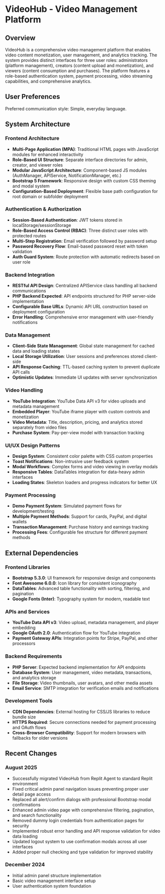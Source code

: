 # VideoHub - Video Management Platform

## Overview

VideoHub is a comprehensive video management platform that enables video content monetization, user management, and analytics tracking. The system provides distinct interfaces for three user roles: administrators (platform management), creators (content upload and monetization), and viewers (content consumption and purchases). The platform features a role-based authentication system, payment processing, video streaming capabilities, and comprehensive analytics.

## User Preferences

Preferred communication style: Simple, everyday language.

## System Architecture

### Frontend Architecture
- **Multi-Page Application (MPA)**: Traditional HTML pages with JavaScript modules for enhanced interactivity
- **Role-Based UI Structure**: Separate interface directories for admin, creator, and viewer roles
- **Modular JavaScript Architecture**: Component-based JS modules (AuthManager, APIService, NotificationManager, etc.)
- **Bootstrap 5 Framework**: Responsive design with custom CSS theming and modal system
- **Configuration-Based Deployment**: Flexible base path configuration for root domain or subfolder deployment

### Authentication & Authorization
- **Session-Based Authentication**: JWT tokens stored in localStorage/sessionStorage
- **Role-Based Access Control (RBAC)**: Three distinct user roles with protected routes
- **Multi-Step Registration**: Email verification followed by password setup
- **Password Recovery Flow**: Email-based password reset with token validation
- **Auth Guard System**: Route protection with automatic redirects based on user role

### Backend Integration
- **RESTful API Design**: Centralized APIService class handling all backend communications
- **PHP Backend Expected**: API endpoints structured for PHP server-side implementation
- **Configurable Base URLs**: Dynamic API URL construction based on deployment configuration
- **Error Handling**: Comprehensive error management with user-friendly notifications

### Data Management
- **Client-Side State Management**: Global state management for cached data and loading states
- **Local Storage Utilization**: User sessions and preferences stored client-side
- **API Response Caching**: TTL-based caching system to prevent duplicate API calls
- **Optimistic Updates**: Immediate UI updates with server synchronization

### Video Handling
- **YouTube Integration**: YouTube Data API v3 for video uploads and metadata management
- **Embedded Player**: YouTube iframe player with custom controls and monetization
- **Video Metadata**: Title, description, pricing, and analytics stored separately from video files
- **Purchase System**: Pay-per-view model with transaction tracking

### UI/UX Design Patterns
- **Design System**: Consistent color palette with CSS custom properties
- **Toast Notifications**: Non-intrusive user feedback system
- **Modal Workflows**: Complex forms and video viewing in overlay modals
- **Responsive Tables**: DataTables integration for data-heavy admin interfaces
- **Loading States**: Skeleton loaders and progress indicators for better UX

### Payment Processing
- **Demo Payment System**: Simulated payment flows for development/testing
- **Multiple Payment Methods**: Support for cards, PayPal, and digital wallets
- **Transaction Management**: Purchase history and earnings tracking
- **Processing Fees**: Configurable fee structure for different payment methods

## External Dependencies

### Frontend Libraries
- **Bootstrap 5.3.0**: UI framework for responsive design and components
- **Font Awesome 6.0.0**: Icon library for consistent iconography
- **DataTables**: Advanced table functionality with sorting, filtering, and pagination
- **Google Fonts (Inter)**: Typography system for modern, readable text

### APIs and Services
- **YouTube Data API v3**: Video upload, metadata management, and player embedding
- **Google OAuth 2.0**: Authentication flow for YouTube integration
- **Payment Gateway APIs**: Integration points for Stripe, PayPal, and other processors

### Backend Requirements
- **PHP Server**: Expected backend implementation for API endpoints
- **Database System**: User management, video metadata, transactions, and analytics storage
- **File Storage**: Video thumbnails, user avatars, and other media assets
- **Email Service**: SMTP integration for verification emails and notifications

### Development Tools
- **CDN Dependencies**: External hosting for CSS/JS libraries to reduce bundle size
- **HTTPS Required**: Secure connections needed for payment processing and OAuth flows
- **Cross-Browser Compatibility**: Support for modern browsers with fallbacks for older versions

## Recent Changes

### August 2025
- Successfully migrated VideoHub from Replit Agent to standard Replit environment
- Fixed critical admin panel navigation issues preventing proper user detail page access
- Replaced all alert/confirm dialogs with professional Bootstrap modal confirmations
- Enhanced admin video page with comprehensive filtering, pagination, and search functionality
- Removed dummy login credentials from authentication pages for security
- Implemented robust error handling and API response validation for video data loading
- Updated logout system to use confirmation modals across all user interfaces
- Added proper null checking and type validation for improved stability

### December 2024
- Initial admin panel structure implementation
- Basic video management interface setup
- User authentication system foundation